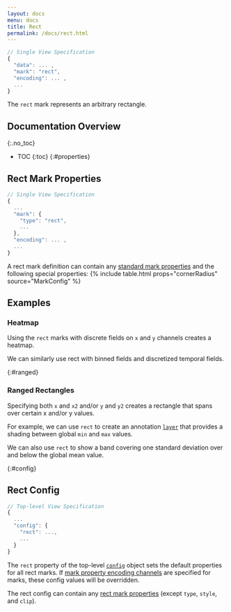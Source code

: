 ```yaml
---
layout: docs
menu: docs
title: Rect
permalink: /docs/rect.html
---
```


```js
// Single View Specification
{
  "data": ... ,
  "mark": "rect",
  "encoding": ... ,
  ...
}
```

The `rect` mark represents an arbitrary rectangle.

## Documentation Overview

{:.no_toc}

<!-- prettier-ignore -->
- TOC
{:toc}
{:#properties}

## Rect Mark Properties

```js
// Single View Specification
{
  ...
  "mark": {
    "type": "rect",
    ...
  },
  "encoding": ... ,
  ...
}
```

A rect mark definition can contain any [standard mark properties](mark.html#mark-def) and the following special properties: {% include table.html props="cornerRadius" source="MarkConfig" %}

## Examples

### Heatmap

Using the `rect` marks with discrete fields on `x` and `y` channels creates a heatmap.

<span class="vl-example" data-name="rect_heatmap"></span>

We can similarly use rect with binned fields and discretized temporal fields.

<span class="vl-example" data-name="rect_binned_heatmap"></span>

<span class="vl-example" data-name="rect_heatmap_weather"></span>

{:#ranged}

### Ranged Rectangles

Specifying both `x` and `x2` and/or `y` and `y2` creates a rectangle that spans over certain x and/or y values.

For example, we can use `rect` to create an annotation [`layer`](layer.html) that provides a shading between global `min` and `max` values.

<span class="vl-example" data-name="layer_rect_extent"></span>

We can also use `rect` to show a band covering one standard deviation over and below the global mean value.

<span class="vl-example" data-name="layer_global_mean_dev"></span>

{:#config}

## Rect Config

```js
// Top-level View Specification
{
  ...
  "config": {
    "rect": ...,
    ...
  }
}
```

The `rect` property of the top-level [`config`](config.html) object sets the default properties for all rect marks. If [mark property encoding channels](encoding.html#mark-prop) are specified for marks, these config values will be overridden.

The rect config can contain any [rect mark properties](#properties) (except `type`, `style`, and `clip`).
